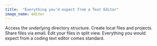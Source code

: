 ```yaml
---
title:  "Everything you'd expect from a Text Editor"
image_name: editor
---
```


Access the underlying directory structure. Create local files and projects. Share files via email. Edit your files in split view. Everything you would expect from a coding text editor comes standard.
